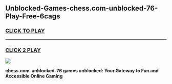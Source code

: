 
## Unblocked-Games-chess.com-unblocked-76-Play-Free-6cags
<h3>
<a href="https://premium76.site?title=chess.com-unblocked-76&ref=23A">CLICK TO PLAY</a></h3>
<hr>

<h3>
<a href="https://premium76.site?title=chess.com-unblocked-76&ref=23A">CLICK 2 PLAY</a>
  
</h3>

<a href="https://premium76.site?title=chess.com-unblocked-76&ref=23A"><img src="https://clearcache.store/games.png"></a>


**chess.com-unblocked-76 games unblocked: Your Gateway to Fun and Accessible Online Gaming**
